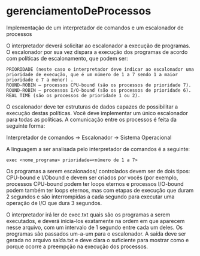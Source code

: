 # gerenciamentoDeProcessos
Implementação de um interpretador de comandos e um escalonador de processos

O interpretador deverá solicitar ao escalonador a execução de programas. O escalonador por sua vez dispara a execução dos programas de acordo com políticas de escalonamento, que podem ser:

    PRIORIDADE (neste caso o interpretador deve indicar ao escalonador uma prioridade de execução, que é um número de 1 a 7 sendo 1 a maior prioridade e 7 a menor) .
    ROUND-ROBIN – processos CPU-bound (são os processos de prioridade 7).
    ROUND-ROBIN – processos I/O-bound (são os processos de prioridade 6).
    REAL TIME (são os processos de prioridade 1 ou 2).

O escalonador deve ter estruturas de dados capazes de possibilitar a execução destas políticas. Você deve implementar um único escalonador para todas as políticas. A comunicação entre os processos é feita da seguinte forma:

Interpretador de comandos -> Escalonador -> Sistema Operacional

A linguagem a ser analisada pelo interpretador de comandos é a seguinte:

    exec <nome_programa> prioridade=<número de 1 a 7>

Os programas a serem escalonados/ controlados devem ser de dois tipos: CPU-bound e I/Obound e devem ser criados por vocês (por exemplo, processos CPU-bound podem ter loops eternos e processos I/O-bound podem também ter loops eternos, mas com etapas de execução que duram 2 segundos e são interrompidas a cada segundo para executar uma operação de I/O que dura 3 segundos.

O interpretador irá ler de exec.txt quais são os programas a serem executados, e deverá inicia-los exatamente na ordem em que aparecem nesse arquivo, com um intervalo de 1 segundo entre cada um deles. Os programas são passados um-a-um para o escalonador. A saída deve ser gerada no arquivo saída.txt e deve clara o suficiente para mostrar como e porque ocorre a preempção na execução dos processos. 

